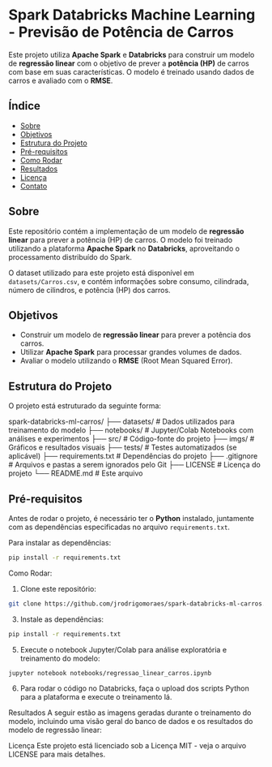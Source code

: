 # Spark Databricks Machine Learning - Previsão de Potência de Carros

Este projeto utiliza **Apache Spark** e **Databricks** para construir um modelo de **regressão linear** com o objetivo de prever a **potência (HP)** de carros com base em suas características. O modelo é treinado usando dados de carros e avaliado com o **RMSE**.

## Índice

- [Sobre](#sobre)
- [Objetivos](#objetivos)
- [Estrutura do Projeto](#estrutura-do-projeto)
- [Pré-requisitos](#pré-requisitos)
- [Como Rodar](#como-rodar)
- [Resultados](#resultados)
- [Licença](#licença)
- [Contato](#contato)

## Sobre

Este repositório contém a implementação de um modelo de **regressão linear** para prever a potência (HP) de carros. O modelo foi treinado utilizando a plataforma **Apache Spark** no **Databricks**, aproveitando o processamento distribuído do Spark.

O dataset utilizado para este projeto está disponível em `datasets/Carros.csv`, e contém informações sobre consumo, cilindrada, número de cilindros, e potência (HP) dos carros.

## Objetivos

- Construir um modelo de **regressão linear** para prever a potência dos carros.
- Utilizar **Apache Spark** para processar grandes volumes de dados.
- Avaliar o modelo utilizando o **RMSE** (Root Mean Squared Error).

## Estrutura do Projeto

O projeto está estruturado da seguinte forma:

spark-databricks-ml-carros/
├── datasets/ # Dados utilizados para treinamento do modelo
├── notebooks/ # Jupyter/Colab Notebooks com análises e experimentos
├── src/ # Código-fonte do projeto
├── imgs/ # Gráficos e resultados visuais
├── tests/ # Testes automatizados (se aplicável)
├── requirements.txt # Dependências do projeto
├── .gitignore # Arquivos e pastas a serem ignorados pelo Git
├── LICENSE # Licença do projeto
└── README.md # Este arquivo



## Pré-requisitos

Antes de rodar o projeto, é necessário ter o **Python** instalado, juntamente com as dependências especificadas no arquivo `requirements.txt`.

Para instalar as dependências:

```bash
pip install -r requirements.txt
```

Como Rodar:

1. Clone este repositório:
```bash
git clone https://github.com/jrodrigomoraes/spark-databricks-ml-carros.git
```

3. Instale as dependências:
```bash
pip install -r requirements.txt
```


5. Execute o notebook Jupyter/Colab para análise exploratória e treinamento do modelo:
```
jupyter notebook notebooks/regressao_linear_carros.ipynb
```

6. Para rodar o código no Databricks, faça o upload dos scripts Python para a plataforma e execute o treinamento lá.

Resultados
A seguir estão as imagens geradas durante o treinamento do modelo, incluindo uma visão geral do banco de dados e os resultados do modelo de regressão linear:

Licença
Este projeto está licenciado sob a Licença MIT - veja o arquivo LICENSE para mais detalhes.
